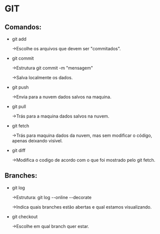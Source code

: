 # GIT
## Comandos:
- git add
 
    ->Escolhe os arquivos que devem ser "commitados".
 - git commit

    ->Estrutura git commit -m "mensagem"

    ->Salva localmente os dados.
  - git push

    ->Envia para a nuvem dados salvos na maquina.
  - git pull

    ->Trás para a maquina dados salvos na nuvem.
  - git fetch

    ->Trás para maquina dados da nuvem, mas sem modificar o código, apenas deixando visivel.
  - git diff

    ->Modifica o codigo de acordo com o que foi mostrado pelo git fetch.


 ## Branches:
   - git log
     
     ->Estrutura: git log --online --decorate

     ->Indica quais branches estão abertas e qual estamos visualizando.
- git checkout

  ->Escolhe em qual branch quer estar. 


  

  
